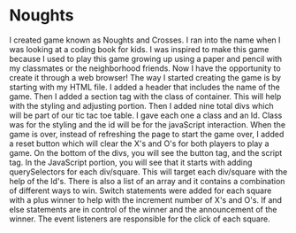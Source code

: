 # Noughts
I created game known as Noughts and Crosses. I ran into the name when I was looking at a coding book for kids. I was inspired to make this game because I used to play this game growing up using a paper and pencil with my classmates or the neighborhood friends. Now I have the opportunity to create it through a web browser!
The way I started creating the game is by starting with my HTML file. I added a header that includes the name of the game. Then I added a section tag with the class of container. This will help with the styling and adjusting portion. Then I added nine total divs which will be part of our tic tac toe table. I gave each one a class and an Id. Class was for the styling and the id will be for the javaScript interaction. When the game is over, instead of refreshing the page to start the game over, I added a reset button which will clear the X's and O's for both players to play a game. 
On the bottom of the divs, you will see the button tag, and the script tag. 
In the JavaScript portion, you will see that it starts with adding querySelectors for each div/square. This will target each div/square with the help of the Id's. There is also a list of an array and it contains a combination of different ways to win. Switch statements were added for each square with a plus winner to help with the increment number of X's and O's. If and else statements are in control of the winner and the announcement of the winner. The event listeners are responsible for the click of each square. 
